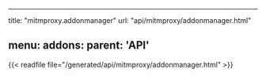 
---
title: "mitmproxy.addonmanager"
url: "api/mitmproxy/addonmanager.html"

menu:
    addons:
        parent: 'API'
---

{{< readfile file="/generated/api/mitmproxy/addonmanager.html" >}}

